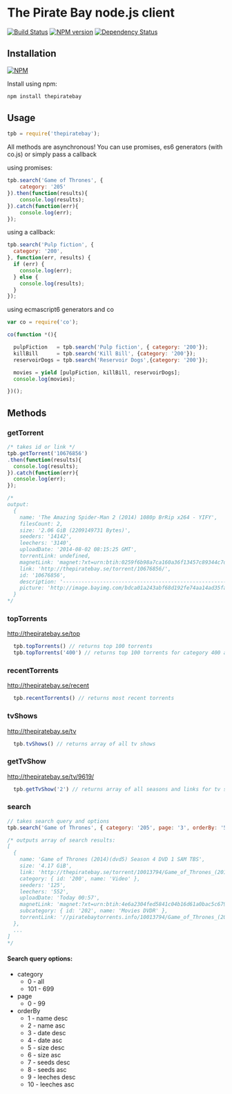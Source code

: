 The Pirate Bay node.js client 
=============================
[![Build Status](https://travis-ci.org/t3chnoboy/thepiratebay.svg?branch=master)](https://travis-ci.org/t3chnoboy/thepiratebay)
[![NPM version](https://badge.fury.io/js/thepiratebay.svg)](http://badge.fury.io/js/thepiratebay)
[![Dependency Status](https://gemnasium.com/t3chnoboy/thepiratebay.svg)](https://gemnasium.com/t3chnoboy/thepiratebay)


## Installation
[![NPM](https://nodei.co/npm/thepiratebay.png?downloads=true)](https://nodei.co/npm/thepiratebay/)  

Install using npm:
```sh
npm install thepiratebay
```

## Usage

```javascript
tpb = require('thepiratebay');
```
All methods are asynchronous!
You can use promises, es6 generators (with co.js) or simply pass a callback

using promises:
```javascript
tpb.search('Game of Thrones', {
	category: '205'
}).then(function(results){
	console.log(results);
}).catch(function(err){
	console.log(err);
});
```

using a callback:
```javascript
tpb.search('Pulp fiction', {
  category: '200',
}, function(err, results) {
  if (err) {
    console.log(err);
  } else {
    console.log(results);
  }
});
```

using ecmascript6 generators and co
```javascript
var co = require('co');

co(function *(){

  pulpFiction   = tpb.search('Pulp fiction', { category: '200'});
  killBill      = tpb.search('Kill Bill', {category: '200'});
  reservoirDogs = tpb.search('Reservoir Dogs',{category: '200'});

  movies = yield [pulpFiction, killBill, reservoirDogs];
  console.log(movies);

})();
```

## Methods

### getTorrent
```javascript
/* takes id or link */
tpb.getTorrent('10676856')
.then(function(results){
  console.log(results);
}).catch(function(err){
  console.log(err);
});

/*
output:
  {
    name: 'The Amazing Spider-Man 2 (2014) 1080p BrRip x264 - YIFY',
    filesCount: 2,
    size: '2.06 GiB (2209149731 Bytes)',
    seeders: '14142',
    leechers: '3140',
    uploadDate: '2014-08-02 08:15:25 GMT',
    torrentLink: undefined,
    magnetLink: 'magnet:?xt=urn:btih:0259f6b98a7ca160a36f13457c89344c7dd34000&dn=The+Amazing+Spider-Man+2+%282014%29+1080p+BrRip+x264+-+YIFY&tr=udp%3A%2F%2Ftracker.openbittorrent.com%3A80&tr=udp%3A%2F%2Ftracker.publicbt.com%3A80&tr=udp%3A%2F%2Ftracker.istole.it%3A6969&tr=udp%3A%2F%2Fopen.demonii.com%3A1337',
    link: 'http://thepiratebay.se/torrent/10676856/',
    id: '10676856',
    description: '-------------------------------------------------------------------------------\n\n-------------------------------------------------------------------------------\n\n\nGet all YIFYs newest releases first at \n\nAlso there you will find a list of upcoming uploads, instant chat, account registration and an effective movie search.\n\n\n-------------------------------------------------------------------------------\n\n-------------------------------------------------------------------------------\t\n\n \nhttp://www.imdb.com/title/tt1872181/\n\n\nIMDB RATING: 7.3\n\nFORMAT.......................: MP4\nCODEC........................: X264\nGENRE........................: Action\nFILE SIZE....................: 2.06 GB\nRESOLUTION...................: 1920*800\nFRAME RATE...................: 23.976 fps\nLANGUAGE.....................: English\nSUBTITLES....................: NONE\nRUNTIME......................: 141 mins\n\n\n\nWe\'ve always known that Spider-Man\'s most important conflict has been within himself: the struggle between the ordinary obligations of Peter Parker and the extraordinary responsibilities of Spider-Man. But in The Amazing Spider-Man 2, Peter Parker finds that his greatest battle is about to begin. It\'s great to be Spider-Man (Andrew Garfield). For Peter Parker, there\'s no feeling quite like swinging between skyscrapers, embracing being the hero, and spending time with Gwen (Emma Stone). But being Spider-Man comes at a price: only Spider-Man can protect his fellow New Yorkers from the formidable villains that threaten the city. With the emergence of Electro (Jamie Foxx), Peter must confront a foe far more powerful than he. And as his old friend, Harry Osborn (Dane DeHaan), returns, Peter comes to realize that all of his enemies have one thing in common: Oscorp. Directed by Marc Webb. Produced by Avi Arad and Matt Tolmach. Screenplay by Alex Kurtzman & Roberto Orci & Jeff Pinkner. Screen Story by Alex Kurtzman & Roberto Orci & Jeff Pinkner and James Vanderbilt. Based on the Marvel comic book by Stan Lee and Steve Ditko.\n \nhttp://istoreimg.com/i/53dc81f88e33e.html \n \nhttp://istoreimg.com/i/53dc81f8c0913.html \n \nhttp://istoreimg.com/i/53dc81f8f1e0f.html',
    picture: 'http://image.bayimg.com/bdca01a243abf68d192fe74aa14ad35fa1a99add.jpg'
  }
*/
```

### topTorrents
http://thepiratebay.se/top
```javascript
  tpb.topTorrents() // returns top 100 torrents
  tpb.topTorrents('400') // returns top 100 torrents for category 400 aka Games
```

### recentTorrents
http://thepiratebay.se/recent
```javascript
  tpb.recentTorrents() // returns most recent torrents
```

### tvShows
http://thepiratebay.se/tv
```javascript
  tpb.tvShows() // returns array of all tv shows
```

### getTvShow
http://thepiratebay.se/tv/9619/
```javascript
  tpb.getTvShow('2') // returns array of all seasons and links for tv show with id '2'
```

### search
```javascript
// takes search query and options
tpb.search('Game of Thrones', { category: '205', page: '3', orderBy: '5' })

/* outputs array of search results:
[
  {
    name: 'Game of Thrones (2014)(dvd5) Season 4 DVD 1 SAM TBS',
    size: '4.17 GiB',
    link: 'http://thepiratebay.se/torrent/10013794/Game_of_Thrones_(2014)(dvd5)_Season_4_DVD_1_SAM_TBS',
    category: { id: '200', name: 'Video' },
    seeders: '125',
    leechers: '552',
    uploadDate: 'Today 00:57',
    magnetLink: 'magnet:?xt=urn:btih:4e6a2304fed5841c04b16d61a0bac5c67973acab&dn=Game+of+Thrones+%282014%29%28dvd5%29+Season+4+DVD+1+SAM+TBS&tr=udp%3A%2F%2Ftracker.openbittorrent.com%3A80&tr=udp%3A%2F%2Ftracker.publicbt.com%3A80&tr=udp%3A%2F%2Ftracker.istole.it%3A6969&tr=udp%3A%2F%2Ftracker.ccc.de%3A80&tr=udp%3A%2F%2Fopen.demonii.com%3A1337',
    subcategory: { id: '202', name: 'Movies DVDR' },
    torrentLink: '//piratebaytorrents.info/10013794/Game_of_Thrones_(2014)(dvd5)_Season_4_DVD_1_SAM_TBS.10013794.TPB.torrent'
  },
  ...
]
*/
```
#### Search query options:

* category
  * 0   - all
  * 101 - 699
* page
  * 0 - 99
* orderBy
  * 1  - name desc
  * 2  - name asc
  * 3  - date desc
  * 4  - date asc
  * 5  - size desc
  * 6  - size asc
  * 7  - seeds desc
  * 8  - seeds asc
  * 9  - leeches desc
  * 10 - leeches asc
